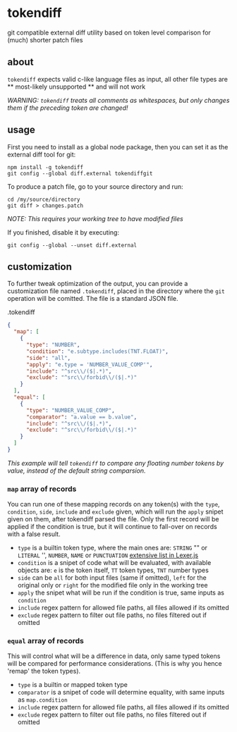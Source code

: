 # tokendiff
git compatible external diff utility based on token level comparison for (much) shorter patch files

## about

`tokendiff` expects valid c-like language files as input, all other file types are ** most-likely unsupported ** and will not work

*WARNING: `tokendiff` treats all comments as whitespaces, but only changes them if the preceding token are changed!*

## usage

First you need to install as a global node package, then you can set it as the external diff tool for git:
```Shell
npm install -g tokendiff
git config --global diff.external tokendiffgit
```

To produce a patch file, go to your source directory and run:
```Shell
cd /my/source/directory
git diff > changes.patch
```
*NOTE: This requires your working tree to have modified files*

If you finished, disable it by executing:
```Shell
git config --global --unset diff.external
```

## customization

To further tweak optimization of the output, you can provide a customization file named `.tokendiff`, placed in the directory where the `git` operation will be comitted. The file is a standard JSON file.

.tokendiff
```json
{
  "map": [
    {
      "type": "NUMBER",
      "condition": "e.subtype.includes(TNT.FLOAT)",
      "side": "all",
      "apply": "e.type = 'NUMBER_VALUE_COMP'",
      "include": "^src\\/($|.*)",
      "exclude": "^src\\/forbid\\/($|.*)"
    }
  ],
  "equal": [
    {
      "type": "NUMBER_VALUE_COMP",
      "comparator": "a.value == b.value",
      "include": "^src\\/($|.*)",
      "exclude": "^src\\/forbid\\/($|.*)"
    }
  ]
}
```

*This example will tell `tokendiff` to compare any floating number tokens by value, instead of the default string comparsion.*

### `map` array of records

You can run one of these mapping records on any token(s) with the `type`, `condition`, `side`, `include` and `exclude` given, which will run the `apply` snipet given on them, after tokendiff parsed the file. Only the first record will be applied if the condition is true, but it will continue to fall-over on records with a false result.

- `type` is a builtin token type, where the main ones are: `STRING` "" or `LITERAL` '', `NUMBER`, `NAME` or `PUNCTUATION` [extensive list in Lexer.js](lib/Lexer.js#25)
- `condition` is a snipet of code what will be evaluated, with available objects are: `e` is the token itself, `TT` token types, `TNT` number types
- `side` can be `all` for both input files (same if omitted), `left` for the original only or `right` for the modified file only in the working tree
- `apply` the snipet what will be run if the condition is true, same inputs as `condition`
- `include` regex pattern for allowed file paths, all files allowed if its omitted
- `exclude` regex pattern to filter out file paths, no files filtered out if omitted

### `equal` array of records

This will control what will be a difference in data, only same typed tokens will be compared for performance considerations. (This is why you hence 'remap' the token types).

- `type` is a builtin or mapped token type
- `comparator` is a snipet of code will determine equality, with same inputs as `map.condition`
- `include` regex pattern for allowed file paths, all files allowed if its omitted
- `exclude` regex pattern to filter out file paths, no files filtered out if omitted
